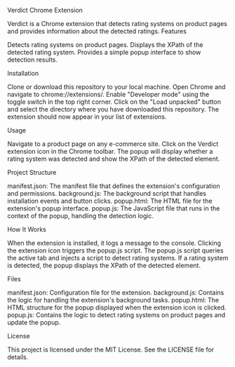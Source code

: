 Verdict Chrome Extension

Verdict is a Chrome extension that detects rating systems on product pages and provides information about the detected ratings.
Features

Detects rating systems on product pages.
Displays the XPath of the detected rating system.
Provides a simple popup interface to show detection results.

Installation

Clone or download this repository to your local machine.
Open Chrome and navigate to chrome://extensions/.
Enable "Developer mode" using the toggle switch in the top right corner.
Click on the "Load unpacked" button and select the directory where you have downloaded this repository.
The extension should now appear in your list of extensions.

Usage

Navigate to a product page on any e-commerce site.
Click on the Verdict extension icon in the Chrome toolbar.
The popup will display whether a rating system was detected and show the XPath of the detected element.

Project Structure

manifest.json: The manifest file that defines the extension's configuration and permissions.
background.js: The background script that handles installation events and button clicks.
popup.html: The HTML file for the extension's popup interface.
popup.js: The JavaScript file that runs in the context of the popup, handling the detection logic.

How It Works

When the extension is installed, it logs a message to the console.
Clicking the extension icon triggers the popup.js script.
The popup.js script queries the active tab and injects a script to detect rating systems.
If a rating system is detected, the popup displays the XPath of the detected element.

Files

manifest.json: Configuration file for the extension.
background.js: Contains the logic for handling the extension's background tasks.
popup.html: The HTML structure for the popup displayed when the extension icon is clicked.
popup.js: Contains the logic to detect rating systems on product pages and update the popup.

License

This project is licensed under the MIT License. See the LICENSE file for details.
